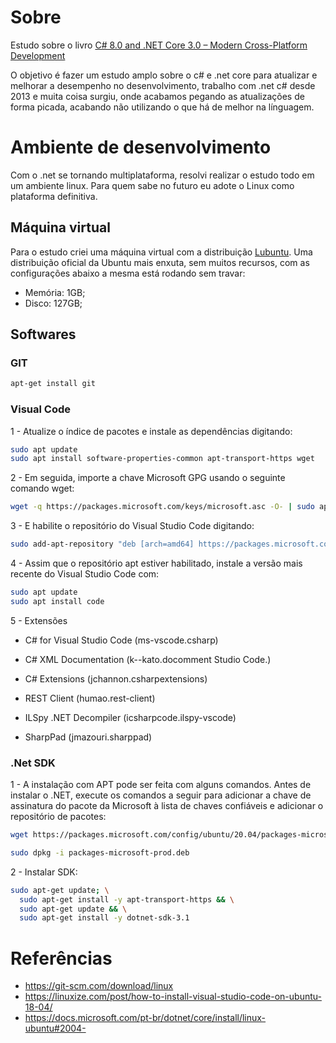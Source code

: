 # Sobre
Estudo sobre o livro [C# 8.0 and .NET Core 3.0 – Modern Cross-Platform Development](https://www.amazon.com.br/8-0-NET-Core-3-0-Cross-Platform/dp/1788478126)

O objetivo é fazer um estudo amplo sobre o c# e .net core para atualizar e melhorar a desempenho no desenvolvimento, trabalho com .net c# desde 2013 e muita coisa surgiu, onde acabamos pegando as atualizações de forma picada, acabando não utilizando o que há de melhor na línguagem.

# Ambiente de desenvolvimento
Com o .net se tornando multiplataforma, resolvi realizar o estudo todo em um ambiente linux. Para quem sabe no futuro eu adote o Linux como plataforma definitiva.

## Máquina virtual
Para o estudo criei uma máquina virtual com a distribuição [Lubuntu](https://lubuntu.net/). Uma distribuição oficial da Ubuntu mais enxuta, sem muitos recursos, com as configurações abaixo a mesma está rodando sem travar:
- Memória: 1GB;
- Disco: 127GB;

## Softwares
### GIT
```sh 
apt-get install git 
```

### Visual Code
1 - Atualize o índice de pacotes e instale as dependências digitando:
```sh 
sudo apt update
sudo apt install software-properties-common apt-transport-https wget
```

2 - Em seguida, importe a chave Microsoft GPG usando o seguinte comando wget:
```sh
wget -q https://packages.microsoft.com/keys/microsoft.asc -O- | sudo apt-key add -
```

3 - E habilite o repositório do Visual Studio Code digitando:
```sh
sudo add-apt-repository "deb [arch=amd64] https://packages.microsoft.com/repos/vscode stable main"
```

4 - Assim que o repositório apt estiver habilitado, instale a versão mais recente do Visual Studio Code com:
```sh
sudo apt update
sudo apt install code
```

5 - Extensões

- C# for Visual Studio Code
(ms-vscode.csharp)

- C# XML Documentation
(k--kato.docomment Studio Code.)

- C# Extensions
(jchannon.csharpextensions)

- REST Client
(humao.rest-client)

- ILSpy .NET Decompiler
(icsharpcode.ilspy-vscode)

- SharpPad
(jmazouri.sharppad)


### .Net SDK
1 - A instalação com APT pode ser feita com alguns comandos. Antes de instalar o .NET, execute os comandos a seguir para adicionar a chave de assinatura do pacote da Microsoft à lista de chaves confiáveis e adicionar o repositório de pacotes:
```sh
wget https://packages.microsoft.com/config/ubuntu/20.04/packages-microsoft-prod.deb -O packages-microsoft-prod.debsudo apt install code

sudo dpkg -i packages-microsoft-prod.deb
```

2 - Instalar SDK:
```sh
sudo apt-get update; \
  sudo apt-get install -y apt-transport-https && \
  sudo apt-get update && \
  sudo apt-get install -y dotnet-sdk-3.1
```

# Referências
- https://git-scm.com/download/linux
- https://linuxize.com/post/how-to-install-visual-studio-code-on-ubuntu-18-04/
- https://docs.microsoft.com/pt-br/dotnet/core/install/linux-ubuntu#2004-
